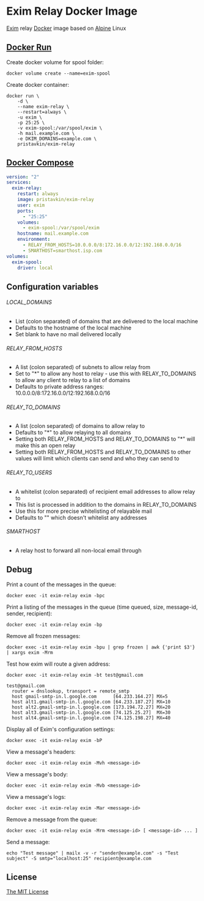 # Exim Relay Docker Image

[Exim](http://exim.org/) relay [Docker](https://docker.com/) image based on [Alpine](https://alpinelinux.org/) Linux

## [Docker Run](https://docs.docker.com/engine/reference/run)

Create docker volume for spool folder:

```shell
docker volume create --name=exim-spool
```

Create docker container:

```shell
docker run \
    -d \
    --name exim-relay \
    --restart=always \
    -u exim \
    -p 25:25 \
    -v exim-spool:/var/spool/exim \
    -h mail.example.com \
    -e DKIM_DOMAINS=example.com \
    pristavkin/exim-relay
```

## [Docker Compose](https://docs.docker.com/compose/compose-file)

```yml
version: "2"
services:
  exim-relay:
    restart: always
    image: pristavkin/exim-relay
    user: exim
    ports:
      - "25:25"
    volumes:
      - exim-spool:/var/spool/exim
    hostname: mail.example.com
    environment:
      - RELAY_FROM_HOSTS=10.0.0.0/8:172.16.0.0/12:192.168.0.0/16
      - SMARTHOST=smarthost.isp.com
volumes:
  exim-spool:
    driver: local
```

## Configuration variables
###### LOCAL_DOMAINS

* List (colon separated) of domains that are delivered to the local machine
* Defaults to the hostname of the local machine
* Set blank to have no mail delivered locally

###### RELAY_FROM_HOSTS

* A list (colon separated) of subnets to allow relay from
* Set to "*" to allow any host to relay - use this with RELAY_TO_DOMAINS to allow any client to relay to a list of domains
* Defaults to private address ranges: 10.0.0.0/8:172.16.0.0/12:192.168.0.0/16

###### RELAY_TO_DOMAINS

* A list (colon separated) of domains to allow relay to
* Defaults to "*" to allow relaying to all domains
* Setting both RELAY_FROM_HOSTS and RELAY_TO_DOMAINS to "*" will make this an open relay
* Setting both RELAY_FROM_HOSTS and RELAY_TO_DOMAINS to other values will limit which clients can send and who they can send to

###### RELAY_TO_USERS

* A whitelist (colon separated) of recipient email addresses to allow relay to
* This list is processed in addition to the domains in RELAY_TO_DOMAINS
* Use this for more precise whitelisting of relayable mail
* Defaults to "" which doesn't whitelist any addresses

###### SMARTHOST

* A relay host to forward all non-local email through

## Debug

Print a count of the messages in the queue:

```shell
docker exec -it exim-relay exim -bpc
```

Print a listing of the messages in the queue (time queued, size, message-id, sender, recipient):

```shell
docker exec -it exim-relay exim -bp
```

Remove all frozen messages:

```shell
docker exec -it exim-relay exim -bpu | grep frozen | awk {'print $3'} | xargs exim -Mrm
```

Test how exim will route a given address:

```shell
docker exec -it exim-relay exim -bt test@gmail.com
```

```
test@gmail.com
  router = dnslookup, transport = remote_smtp
  host gmail-smtp-in.l.google.com      [64.233.164.27] MX=5
  host alt1.gmail-smtp-in.l.google.com [64.233.187.27] MX=10
  host alt2.gmail-smtp-in.l.google.com [173.194.72.27] MX=20
  host alt3.gmail-smtp-in.l.google.com [74.125.25.27]  MX=30
  host alt4.gmail-smtp-in.l.google.com [74.125.198.27] MX=40
```

Display all of Exim's configuration settings:

```shell
docker exec -it exim-relay exim -bP
```

View a message's headers:

```shell
docker exec -it exim-relay exim -Mvh <message-id>
```

View a message's body:

```shell
docker exec -it exim-relay exim -Mvb <message-id>
```

View a message's logs:

```shell
docker exec -it exim-relay exim -Mar <message-id>
```

Remove a message from the queue:

```shell
docker exec -it exim-relay exim -Mrm <message-id> [ <message-id> ... ]
```

Send a message:

```shell
echo "Test message" | mailx -v -r "sender@example.com" -s "Test subject" -S smtp="localhost:25" recipient@example.com
```

## License

[The MIT License](LICENSE)